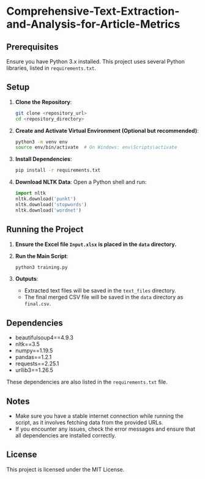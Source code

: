 # Comprehensive-Text-Extraction-and-Analysis-for-Article-Metrics

## Prerequisites

Ensure you have Python 3.x installed. This project uses several Python libraries, listed in `requirements.txt`.

## Setup

1. **Clone the Repository**:
    ```bash
    git clone <repository_url>
    cd <repository_directory>
    ```

2. **Create and Activate Virtual Environment (Optional but recommended)**:
    ```bash
    python3 -m venv env
    source env/bin/activate  # On Windows: env\Scripts\activate
    ```

3. **Install Dependencies**:
    ```bash
    pip install -r requirements.txt
    ```

4. **Download NLTK Data**:
    Open a Python shell and run:
    ```python
    import nltk
    nltk.download('punkt')
    nltk.download('stopwords')
    nltk.download('wordnet')
    ```

## Running the Project

1. **Ensure the Excel file `Input.xlsx` is placed in the `data` directory.**

2. **Run the Main Script**:
    ```bash
    python3 training.py
    ```

3. **Outputs**:
    - Extracted text files will be saved in the `text_files` directory.
    - The final merged CSV file will be saved in the `data` directory as `final.csv`.

## Dependencies

- beautifulsoup4==4.9.3
- nltk==3.5
- numpy==1.19.5
- pandas==1.2.1
- requests==2.25.1
- urllib3==1.26.5

These dependencies are also listed in the `requirements.txt` file.

## Notes

- Make sure you have a stable internet connection while running the script, as it involves fetching data from the provided URLs.
- If you encounter any issues, check the error messages and ensure that all dependencies are installed correctly.

## License

This project is licensed under the MIT License.

